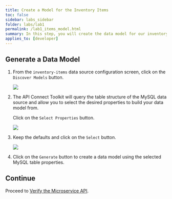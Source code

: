 ```yaml
---
title: Create a Model for the Inventory Items
toc: false
sidebar: labs_sidebar
folder: labs/lab1
permalink: /lab1_items_model.html
summary: In this step, you will create the data model for our inventory items by inspecting the MySQL data source schema. LoopBack is a data model driven framework. The properties of the data model will become the JSON elements of the API request and response payloads.
applies_to: [developer]
---
```


## Generate a Data Model

1.  From the `inventory-items` data source configuration screen, click on the `Discover Models` button.

    ![](./images/labs/lab1/discover-db-model.png)
	
1.  The API Connect Toolkit will query the table structure of the MySQL data source and allow you to select the desired properties to build your data model from.

    Click on the `Select Properties` button.
    
    ![](./images/labs/lab1/select-model-properties.png)

1.  Keep the defaults and click on the `Select` button.

    ![](./images/labs/lab1/select-model-properties-2.png)

1.  Click on the `Generate` button to create a data model using the selected MySQL table properties.

## Continue

Proceed to [Verify the Microservice API](lab1_verify_api.html).